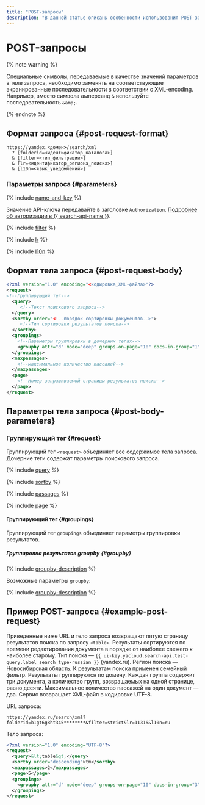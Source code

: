 ```yaml
---
title: "POST-запросы"
description: "В данной статье описаны особенности использования POST-запросов."
---
```


# POST-запросы

{% note warning %}

Специальные символы, передаваемые в качестве значений параметров в теле запроса, необходимо заменять на соответствующие экранированные последовательности в соответствии с XML-encoding. Например, вместо символа амперсанд `&` используйте последовательность `&amp;`.

{% endnote %}

## Формат запроса {#post-request-format}

```httpget
https://yandex.<домен>/search/xml
  ? [folderid=<идентификатор_каталога>]
  & [filter=<тип_фильтрации>]
  & [lr=<идентификатор_региона_поиска>]
  & [l10n=<язык_уведомлений>]
```

### Параметры запроса {#parameters}

{% include [name-and-key](../../_includes/search-api/key.md) %}

Значение API-ключа передавайте в заголовке `Authorization`. [Подробнее об авторизации в {{ search-api-name }}](../operations/auth.md).

{% include [filter](../../_includes/search-api/filter.md) %}

{% include [lr](../../_includes/search-api/lr.md) %}

{% include [l10n](../../_includes/search-api/l10n.md) %}

## Формат тела запроса {#post-request-body}

```xml
<?xml version="1.0" encoding="<кодировка_XML-файла>"?>
<request>
<!--Группирующий тег-->
  <query>
     <!--Текст поискового запроса-->
  </query>
  <sortby order="<!--порядок сортировки документов-->">
     <!--Тип сортировки результатов поиска-->
  </sortby>
  <groupings>
    <!--Параметры группировки в дочерних тегах-->
    <groupby attr="d" mode="deep" groups-on-page="10" docs-in-group="1" />
  </groupings>
  <maxpassages>
    <!--максимальное количество пассажей-->
  </maxpassages>
  <page>
    <!--Номер запрашиваемой страницы результатов поиска-->
  </page>
</request>
```

## Параметры тела запроса {#post-body-parameters}

### Группирующий тег <request> {#request}

Группирующий тег `<request>` объединяет все содержимое тела запроса. Дочерние теги содержат параметры поискового запроса. 

{% include [query](../../_includes/search-api/query.md) %}

{% include [sortby](../../_includes/search-api/sortby.md) %}

{% include [passages](../../_includes/search-api/passages.md) %}

{% include [page](../../_includes/search-api/page.md) %}

#### Группирующий тег <groupings> {#groupings}

Группирующий тег `groupings` объединяет параметры группировки результатов. 

##### Группировка результатов groupby {#groupby}

{% include [groupby-description](../../_includes/search-api/groupby-description.md) %}

Возможные параметры `groupby`:

{% include [groupby-description](../../_includes/search-api/groupby-parameters.md) %}

## Пример POST-запроса {#example-post-request}

Приведенные ниже URL и тело запроса возвращают пятую страницу результатов поиска по запросу `<table>`. Результаты сортируются по времени редактирования документа в порядке от наиболее свежего к наиболее старому. Тип поиска — `{{ ui-key.yacloud.search-api.test-query.label_search_type-russian }}` (yandex.ru). Регион поиска — Новосибирская область. К результатам поиска применен семейный фильтр. Результаты группируются по домену. Каждая группа содержит три документа, а количество групп, возвращаемых на одной странице, равно десяти. Максимальное количество пассажей на один документ — два. Сервис возвращает XML-файл в кодировке UTF-8.

URL запроса:

```httpget
https://yandex.ru/search/xml?folderid=b1gt6g8ht345********&filter=strict&lr=11316&l10n=ru
```

Тело запроса:

```xml
<?xml version="1.0" encoding="UTF-8"?>
<request>
  <query>&lt;table&gt;</query>
  <sortby order="descending">tm</sortby>
  <maxpassages>2</maxpassages>
  <page>5</page>
  <groupings>
    <groupby attr="d" mode="deep" groups-on-page="10" docs-in-group="3" />
  </groupings>
</request>
```
